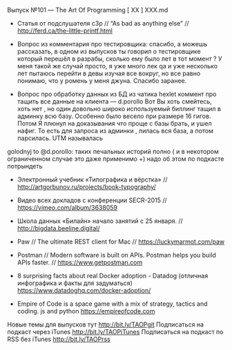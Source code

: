Выпуск №101 — The Art Of Programming [ ХХ ] ХХХ.md

+ Статья от подслушателя c3p // “As bad as anything else” // http://ferd.ca/the-little-printf.html

+ Вопрос из комментария про тестировщика:
спасибо, а можешь рассказать, в одном из выпусков ты говорил о тестировщике который перешёл в разрабы, сколько ему было лет в тот момент ? У меня такой же случай просто, я уже много лек qa и уже несколько лет пытаюсь перейти в девы изучая все вокруг, но все равно понимаю, что у ромень у меня джуна. Спасибо заранее.

+ Вопрос про обработку данных из БД
из чатика hexlet коммент про тащить все данные на клиента — d.porollo
Вот Вы хоть смейтесь, хоть нет , но один довольно широко используемый биллинг тащил в админку всю базу. Особенно было весело при размере 16 гигов. Потом Я плюнул на доказывания что проще с базы брать, и ушел нафиг. То есть для запроса из админки , лилась вся база, а потом парсилась. UTM называлась

golodnyj to @d.porollo: таких печальных историй полно ( и в некотором ограниченном случае это даже применимо +) надо об этом по подкасте потрындеть

+ Электронный учебник «Типографика и вёрстка» // http://artgorbunov.ru/projects/book-typography/

+ Видео всех докладов с конференции SECR-2015 // https://vimeo.com/album/3638059

+ Школа данных «Билайн» начало занятий с 25 января. // http://bigdata.beeline.digital/

+ Paw // The ultimate REST client for Mac // https://luckymarmot.com/paw

+ Postman  // Modern software is built on APIs. Postman helps you build APIs faster. // https://www.getpostman.com

+ 8 surprising facts about real Docker adoption - Datadog (отличная инфографика и факты для задуматься)
https://www.datadoghq.com/docker-adoption/

+ Empire of Code is a space game with a mix of strategy, tactics and coding.
js and python
https://empireofcode.com 

Новые темы для выпусков тут http://bit.ly/TAOPgit
Подписаться на подкаст через iTunes http://bit.ly/TAOPiTunes
Подписаться на подкаст по RSS без iTunes http://bit.ly/TAOPrss